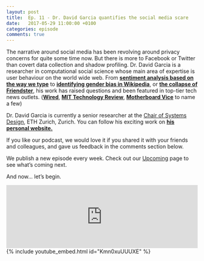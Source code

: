 ```yaml
---
layout: post
title:  Ep. 11 - Dr. David Garcia quantifies the social media scare
date:   2017-05-29 11:00:00 +0100
categories: episode
comments: true
---
```

The narrative around social media has been revolving around privacy concerns for quite some time now. But there is more to Facebook or Twitter than covert data collection and shadow profiling. Dr. David Garcia is a researcher in computational social science whose main area of expertise is user behaviour on the world wide web. From **[sentiment analysis based on the way we type](http://dgarcia.eu/the-qwerty-effect-on-the-web/)** to **[identifying gender bias in Wikipedia](http://dgarcia.eu/its-a-mans-wikipedia-assessing-gender-inequality-in-an-online-encyclopedia/)**, or **[the collapse of Friendster](http://dgarcia.eu/social-resilience-in-online-communities-the-autopsy-of-friendster/)**, his work has raised questions and been featured in top-tier tech news outlets. (**[Wired](http://www.wired.com/wiredenterprise/2013/02/friendster-autopsy/)**, **[MIT Technology Review](https://www.technologyreview.com/s/601315/the-best-of-the-physics-arxiv-week-ending-april-23-2016/)**, **[Motherboard Vice](http://motherboard.vice.com/read/wikipedias-gender-problem-has-finally-been-quantified)** to name a few)

Dr. David Garcia is currently a senior researcher at the [Chair of Systems Design](https://www.sg.ethz.ch/), ETH Zurich, Zurich. You can follow his exciting work on **[his personal website.](http://dgarcia.eu/)**

If you like our podcast, we would love it if you shared it with your friends and colleagues, and gave us feedback in the comments section below.

We publish a new episode every week. Check out our [Upcoming](/upcoming) page to see what’s coming next.

And now... let’s begin.

<div id="media-wrapper">
<div id="soundcloud-embed"><iframe width="100%" height="166" scrolling="no" frameborder="no" src="https://w.soundcloud.com/player/?url=https%3A//api.soundcloud.com/tracks/325015853&amp;color=ff5500&amp;auto_play=false&amp;hide_related=false&amp;show_comments=true&amp;show_user=true&amp;show_reposts=false"></iframe></div>
<div id="youtube-embed">{% include youtube_embed.html id="Kmn0xuUUUXE" %}</div> 
</div>

